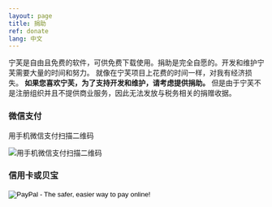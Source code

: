 ```yaml
---
layout: page
title: 捐助
ref: donate
lang: 中文
---
```


宁芙是自由且免费的软件，可供免费下载使用。捐助是完全自愿的。开发和维护宁芙需要大量的时间和努力。
就像在宁芙项目上花费的时间一样，对我有经济损失。
**如果您喜欢宁芙，为了支持开发和维护，请考虑提供捐助。**
但是由于宁芙不是注册组织并且不提供商业服务，因此无法发放与税务相关的捐赠收据。

### 微信支付

用手机微信支付扫描二维码

![用手机微信支付扫描二维码](https://cogniti.github.io/nimf/images/wechat-pay.png)

### 信用卡或贝宝

<form action="https://www.paypal.com/cgi-bin/webscr" method="post" target="_top">
<input type="hidden" name="cmd" value="_donations">
<input type="hidden" name="business" value="cogniti@gmail.com">
<input type="hidden" name="lc" value="KR">
<input type="hidden" name="item_name" value="Donation to Nimf">
<input type="hidden" name="no_note" value="1">
<input type="hidden" name="no_shipping" value="1">
<input type="hidden" name="currency_code" value="USD">
<input type="hidden" name="bn" value="PP-DonationsBF:btn_donateCC_LG.gif:NonHosted">
<input type="image" src="https://www.paypalobjects.com/en_US/i/btn/btn_donateCC_LG.gif" border="0" name="submit" alt="PayPal - The safer, easier way to pay online!">
<img alt="" border="0" src="https://www.paypalobjects.com/en_US/i/scr/pixel.gif" width="1" height="1">
</form>
